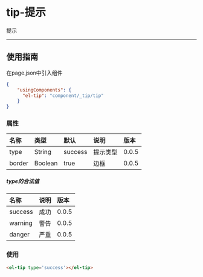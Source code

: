 # tip-提示

提示

---

## 使用指南

在page.json中引入组件

```json
{
    "usingComponents": {
      "el-tip": "component/_tip/tip"
    }
}
```

### 属性

| 名称 | 类型 | 默认 | 说明 | 版本 |
| :--- | :--- | :--- | :--- | :--- |
| type | String | success | 提示类型 | 0.0.5 |
| border | Boolean | true | 边框 | 0.0.5 |

##### type的合法值

| 名称 | 说明 | 版本 |
| :--- | :--- | :--- |
| success | 成功 | 0.0.5 |
| warning | 警告 | 0.0.5 |
| danger | 严重 | 0.0.5 |

### 使用

```html
<el-tip type='success'></el-tip>
```




